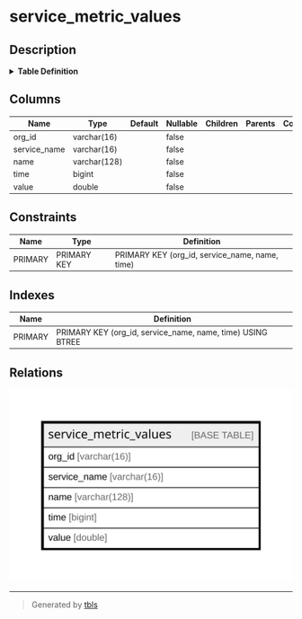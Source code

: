 # service_metric_values

## Description

<details>
<summary><strong>Table Definition</strong></summary>

```sql
CREATE TABLE `service_metric_values` (
  `org_id` varchar(16) NOT NULL,
  `service_name` varchar(16) NOT NULL,
  `name` varchar(128) NOT NULL,
  `time` bigint NOT NULL,
  `value` double NOT NULL,
  PRIMARY KEY (`org_id`,`service_name`,`name`,`time` DESC)
) ENGINE=InnoDB DEFAULT CHARSET=utf8mb4 COLLATE=utf8mb4_0900_ai_ci
```

</details>

## Columns

| Name | Type | Default | Nullable | Children | Parents | Comment |
| ---- | ---- | ------- | -------- | -------- | ------- | ------- |
| org_id | varchar(16) |  | false |  |  |  |
| service_name | varchar(16) |  | false |  |  |  |
| name | varchar(128) |  | false |  |  |  |
| time | bigint |  | false |  |  |  |
| value | double |  | false |  |  |  |

## Constraints

| Name | Type | Definition |
| ---- | ---- | ---------- |
| PRIMARY | PRIMARY KEY | PRIMARY KEY (org_id, service_name, name, time) |

## Indexes

| Name | Definition |
| ---- | ---------- |
| PRIMARY | PRIMARY KEY (org_id, service_name, name, time) USING BTREE |

## Relations

![er](service_metric_values.svg)

---

> Generated by [tbls](https://github.com/k1LoW/tbls)
